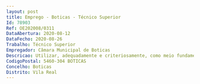 ```yaml
--- 
layout: post
title: Emprego - Boticas - Técnico Superior
Id: 78903
Ref: OE202008/0311
DataAbertura: 2020-08-12
DataFecho: 2020-08-26
Trabalho: Técnico Superior
Empregador: Câmara Municipal de Boticas
Descricao: Utilizar, adequadamente e criteriosamente, como meio fundamental de intervenção o exercício físico e o Desporto  Utilizar na atividade profissional, de forma integrada, os saberes da sua especialidade no quadro do conhecimento científico, pedagógico e didático  Dominar, interpretar e executar os Programas Nacionais de Educação Física  Promover o processo de educação da aptidão física e melhoria das capacidades motoras  Utilizar o exercício físico como meio de promoção e conservação da saúde  Organizar e prescrever programas de treino, aplicando crítica e adequadamente, de forma integrada, saberes próprios da sua especialidade e saberes transversais multidisciplinares e interdisciplinares  Planear, gerir, avaliar e controlar programas de exercitação, e melhoria do bem estar
CodigoPostal: 5460-304 BOTICAS
Concelho: Boticas
Distrito: Vila Real
--- 
```

